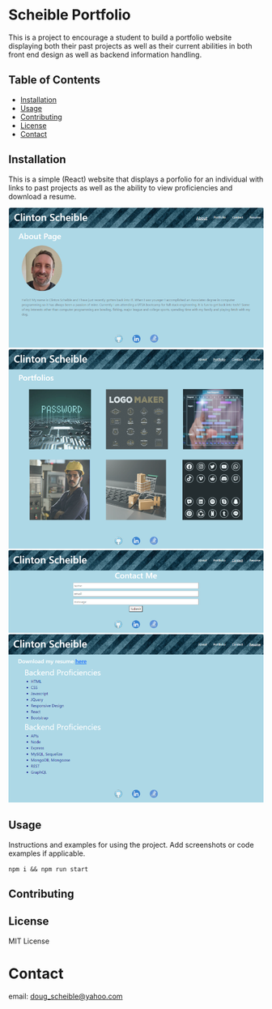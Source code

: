 # Scheible Portfolio

This is a project to encourage a student to build a portfolio website displaying both their past projects as well as their current abilities in both front end design as well as backend information handling.

## Table of Contents

- [Installation](#installation)
- [Usage](#usage)
- [Contributing](#contributing)
- [License](#license)
- [Contact](#contact)

## Installation

This is a simple (React) website that displays a porfolio for an individual with links to past projects as well as the ability to view proficiencies and download a resume.

![About](src\components\images\readmeAbout.png)
![Portfolio](src\components\images\readmePortfolio.png)
![Contact](src\components\images\readmeContact.png)
![Resume](src\components\images\readmeResume.png)

## Usage

Instructions and examples for using the project. Add screenshots or code examples if applicable.

```
npm i && npm run start
```

## Contributing

## License

MIT License

# Contact

email: doug_scheible@yahoo.com
